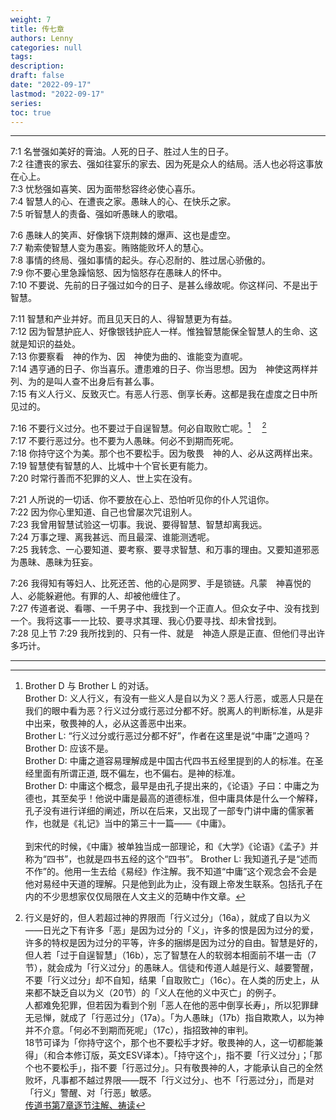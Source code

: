 ```yaml
---
weight: 7
title: 传七章
authors: Lenny
categories: null
tags: 
description: 
draft: false
date: "2022-09-17"
lastmod: "2022-09-17"
series:
toc: true
---
```



<!--more-->
---

7:1 名誉强如美好的膏油。人死的日子、胜过人生的日子。  
7:2 往遭丧的家去、强如往宴乐的家去、因为死是众人的结局。活人也必将这事放在心上。  
7:3 忧愁强如喜笑、因为面带愁容终必使心喜乐。  
7:4 智慧人的心、在遭丧之家。愚昧人的心、在快乐之家。  
7:5 听智慧人的责备、强如听愚昧人的歌唱。  

7:6 愚昧人的笑声、好像锅下烧荆棘的爆声、这也是虚空。  
7:7 勒索使智慧人变为愚妄。贿赂能败坏人的慧心。  
7:8 事情的终局、强如事情的起头。存心忍耐的、胜过居心骄傲的。  
7:9 你不要心里急躁恼怒、因为恼怒存在愚昧人的怀中。  
7:10 不要说、先前的日子强过如今的日子、是甚么缘故呢。你这样问、不是出于智慧。  

7:11 智慧和产业并好。而且见天日的人、得智慧更为有益。  
7:12 因为智慧护庇人、好像银钱护庇人一样。惟独智慧能保全智慧人的生命、这就是知识的益处。  
7:13 你要察看　神的作为、因　神使为曲的、谁能变为直呢。  
7:14 遇亨通的日子、你当喜乐。遭患难的日子、你当思想。因为　神使这两样并列、为的是叫人查不出身后有甚么事。  
7:15 有义人行义、反致灭亡。有恶人行恶、倒享长寿。这都是我在虚度之日中所见过的。  

7:16 不要行义过分。也不要过于自逞智慧。何必自取败亡呢。[^1]&emsp; [^2]  
7:17 不要行恶过分。也不要为人愚昧。何必不到期而死呢。  
7:18 你持守这个为美。那个也不要松手。因为敬畏　神的人、必从这两样出来。  
7:19 智慧使有智慧的人、比城中十个官长更有能力。  
7:20 时常行善而不犯罪的义人、世上实在没有。  

7:21 人所说的一切话、你不要放在心上、恐怕听见你的仆人咒诅你。  
7:22 因为你心里知道、自己也曾屡次咒诅别人。  
7:23 我曾用智慧试验这一切事。我说、要得智慧、智慧却离我远。  
7:24 万事之理、离我甚远、而且最深、谁能测透呢。  
7:25 我转念、一心要知道、要考察、要寻求智慧、和万事的理由。又要知道邪恶为愚昧、愚昧为狂妄。  

7:26 我得知有等妇人、比死还苦、他的心是网罗、手是锁链。凡蒙　神喜悦的人、必能躲避他。有罪的人、却被他缠住了。  
7:27 传道者说、看哪、一千男子中、我找到一个正直人。但众女子中、没有找到一个。我将这事一一比较、要寻求其理、我心仍要寻找、却未曾找到。  
7:28 见上节
7:29 我所找到的、只有一件、就是　神造人原是正直、但他们寻出许多巧计。  

---
[^1]: Brother D 与 Brother L 的对话。  
Brother D: 义人行义，有没有一些义人是自以为义？恶人行恶，或恶人只是在我们的眼中看为恶？行义过分或行恶过分都不好。脱离人的判断标准，从是非中出来，敬畏神的人，必从这善恶中出来。  
Brother L: “行义过分或行恶过分都不好”，作者在这里是说“中庸”之道吗？  
Brother D: 应该不是。  
Brother D: 中庸之道容易理解成是中国古代四书五经里提到的人的标准。在圣经里面有所谓正道, 既不偏左，也不偏右。是神的标准。  
Brother D: 中庸这个概念，最早是由孔子提出来的，《论语》子曰：中庸之为德也，其至矣乎！他说中庸是最高的道德标准，但中庸具体是什么一个解释，孔子没有进行详细的阐述，所以在后来，又出现了一部专门讲中庸的儒家著作，也就是《礼记》当中的第三十一篇——《中庸》。  
<br>到宋代的时候，《中庸》被单独当成一部理论，和《大学》《论语》《孟子》并称为“四书”，也就是四书五经的这个“四书”。
Brother L: 我知道孔子是“述而不作”的。他用一生去给《易经》作注解。我不知道“中庸”这个观念会不会是他对易经中天道的理解。只是他到此为止，没有跟上帝发生联系。包括孔子在内的不少思想家仅仅局限在人文主义的范畴中作文章。  
[^2]: 行义是好的，但人若超过神的界限而「行义过分」（16a），就成了自以为义——日光之下有许多「恶」是因为过分的「义」，许多的恨是因为过分的爱，许多的特权是因为过分的平等，许多的捆绑是因为过分的自由。智慧是好的，但人若「过于自逞智慧」（16b），忘了智慧在人的软弱本相面前不堪一击（7节），就会成为「行义过分」的愚昧人。信徒和传道人越是行义、越要警醒，不要「行义过分」却不自知，结果「自取败亡」（16c）。在人类的历史上，从来都不缺乏自以为义（20节）的「义人在他的义中灭亡」的例子。  
人都难免犯罪，但若因为看到个别「恶人在他的恶中倒享长寿」，所以犯罪肆无忌惮，就成了「行恶过分」（17a）。「为人愚昧」（17b）指自欺欺人，以为神并不介意。「何必不到期而死呢」（17c），指招致神的审判。  
18节可译为「你持守这个，那个也不要松手才好。敬畏神的人，这一切都能兼得」（和合本修订版，英文ESV译本）。「持守这个」，指不要「行义过分」；「那个也不要松手」，指不要「行恶过分」。只有敬畏神的人，才能承认自己的全然败坏，凡事都不越过界限——既不「行义过分」、也不「行恶过分」，而是对「行义」警醒、对「行恶」敏感。  
[传道书第7章逐节注解、祷读](https://cmcbiblereading.com/2016/05/04/%e4%bc%a0%e9%81%93%e4%b9%a6%e7%ac%ac7%e7%ab%a0%e9%80%90%e8%8a%82%e6%b3%a8%e8%a7%a3%e3%80%81%e7%a5%b7%e8%af%bb/)